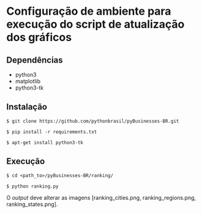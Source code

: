 # Configuração de ambiente para execução do script de atualização dos gráficos

## Dependências

- python3 
- matplotlib
- python3-tk

## Instalação

`$ git clone https://github.com/pythonbrasil/pyBusinesses-BR.git`

`$ pip install -r requirements.txt`

`$ apt-get install python3-tk`

## Execução

`$ cd <path_to>/pyBusinesses-BR/ranking/`

`$ python ranking.py`

O *output* deve alterar as imagens [ranking_cities.png, ranking_regions.png, ranking_states.png].

